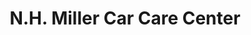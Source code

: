 ---
title: "N.H. Miller Car Care Center"
url: /quezon-city/n-h-miller-car-care-center/
shop: Autowerkstatt
---